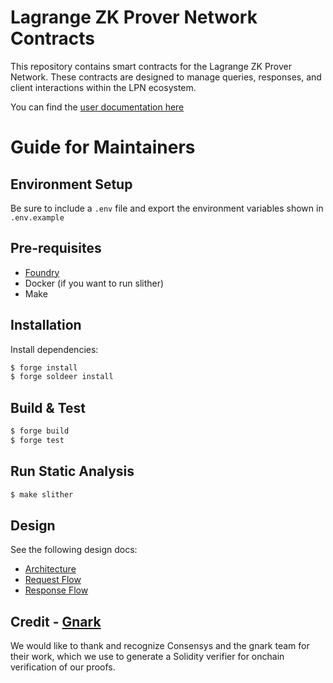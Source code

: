 # Lagrange ZK Prover Network Contracts

This repository contains smart contracts for the Lagrange ZK Prover Network. These contracts are designed to manage queries, responses, and client interactions within the LPN ecosystem.

You can find the [user documentation here](https://docs.lagrange.dev/zk-coprocessor/overview)

# Guide for Maintainers

## Environment Setup
Be sure to include a `.env` file and export the environment variables shown in `.env.example`

## Pre-requisites
- [Foundry](https://book.getfoundry.sh)
- Docker (if you want to run slither)
- Make

## Installation
Install dependencies:
```bash
$ forge install
$ forge soldeer install
```

## Build & Test
```bash
$ forge build
$ forge test
```

## Run Static Analysis

```bash
$ make slither
```

## Design

See the following design docs:
* [Architecture](docs/architecture.md)
* [Request Flow](docs/request-flow.md) 
* [Response Flow](docs/response-flow.md)

## Credit - [Gnark](https://github.com/Consensys/gnark)
We would like to thank and recognize Consensys and the gnark team for their work, which we use to generate a Solidity verifier for onchain verification of our proofs.
